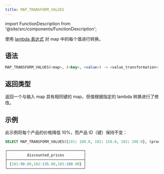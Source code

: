 ```yaml
---
title: MAP_TRANSFORM_VALUES
---
```

import FunctionDescription from '@site/src/components/FunctionDescription';

<FunctionDescription description="引入或更新于：v1.2.652"/>

使用 [lambda 表达式](../../00-sql-reference/42-lambda-expressions.md) 对 map 中的每个值进行转换。

## 语法

```sql
MAP_TRANSFORM_VALUES(<map>, (<key>, <value>) -> <value_transformation>)
```

## 返回类型

返回一个与输入 map 具有相同键的 map，但值根据指定的 lambda 转换进行了修改。

## 示例

此示例将每个产品的价格降低 10%，而产品 ID（键）保持不变：

```sql
SELECT MAP_TRANSFORM_VALUES({101: 100.0, 102: 150.0, 103: 200.0}, (product_id, price) -> price * 0.9) AS discounted_prices;

┌───────────────────────────────────┐
│         discounted_prices         │
├───────────────────────────────────┤
│ {101:90.00,102:135.00,103:180.00} │
└───────────────────────────────────┘
```